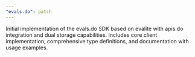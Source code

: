 ```yaml
---
"evals.do": patch
---
```


Initial implementation of the evals.do SDK based on evalite with apis.do integration and dual storage capabilities. Includes core client implementation, comprehensive type definitions, and documentation with usage examples.
